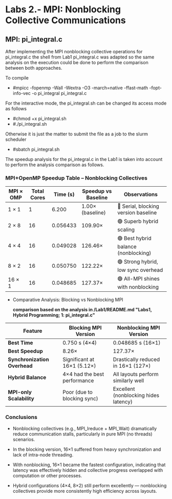 # Labs 2.- MPI: Nonblocking Collective Communications


## MPI: pi_integral.c

After implementing the MPI nonblocking collective operations for pi_integral.c the shell from Lab1 pi_integral.c was adapted so the same analysis on the execution could be done to perform the comparison between both approaches.

To compile
- #mpicc -fopenmp -Wall -Wextra -O3 -march=native -ffast-math -fopt-info-vec -o pi_integral pi_integral.c

For the interactive mode, the pi_integral.sh can be changed its access mode as follows
- #chmod +x pi_integral.sh
- #./pi_integral.sh

Otherwise it is just the matter to submit the file as a job to the slurm scheduler
- #sbatch pi_integral.sh

The speedup analysis for the pi_integral.c in the Lab1 is taken into account to perform the analysis comparison as follows.


### MPI+OpenMP Speedup Table – Nonblocking Collectives

| MPI × OMP | Total Cores | Time (s) | Speedup vs Baseline | Observations                         |
|-----------|-------------|----------|----------------------|--------------------------------------|
| 1 × 1     | 1           | 6.200    | 1.00× (baseline)     | 🔵 Serial, blocking version baseline |
| 2 × 8     | 16          | 0.056433 | 109.90×              | 🟢 Superb hybrid scaling             |
| 4 × 4     | 16          | 0.049028 | 126.46×              | 🟢 Best hybrid balance (nonblocking) |
| 8 × 2     | 16          | 0.050750 | 122.22×              | 🟢 Strong hybrid, low sync overhead  |
| 16 × 1    | 16          | 0.048685 | 127.37×              | 🟢 All-MPI shines with nonblocking   |


- Comparative Analysis: Blocking vs Nonblocking MPI

  __comparison based on the analysis in /Lab1/README.md "Labs1, Hybrid Programming; 1: pi_integral.c"__

| Feature                      | Blocking MPI Version         | Nonblocking MPI Version               |
| ---------------------------- | ---------------------------- | ------------------------------------- |
| **Best Time**                | 0.750 s (4×4)                | 0.048685 s (16×1)                     |
| **Best Speedup**             | 8.26×                        | 127.37×                               |
| **Synchronization Overhead** | Significant at 16×1 (5.12×)  | Drastically reduced in 16×1 (127×)    |
| **Hybrid Balance**           | 4×4 had the best performance | All layouts perform similarly well    |
| **MPI-only Scalability**     | Poor (due to blocking sync)  | Excellent (nonblocking hides latency) |


### Conclusions
- Nonblocking collectives (e.g., MPI_Ireduce + MPI_Wait) dramatically reduce communication stalls, particularly in pure MPI (no threads) scenarios.

- In the blocking version, 16×1 suffered from heavy synchronization and lack of intra-node threading.

- With nonblocking, 16×1 became the fastest configuration, indicating that latency was effectively hidden and collective progress overlapped with computation or other processes.

- Hybrid configurations (4×4, 8×2) still perform excellently — nonblocking collectives provide more consistently high efficiency across layouts.


